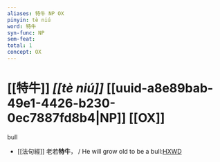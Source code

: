 ```yaml
---
aliases: 特牛 NP OX
pinyin: tè niú
word: 特牛
syn-func: NP
sem-feat: 
total: 1
concept: OX 
---
```

# [[特牛]] *[[tè niú]]*  [[uuid-a8e89bab-49e1-4426-b230-0ec7887fd8b4|NP]] [[OX]]
bull
 - [[法句經]] 老若**特牛**， / He will grow old to be a bull:[HXWD](https://hxwd.org/textview.html?location=KR6b0067_T_001-0565c.18)